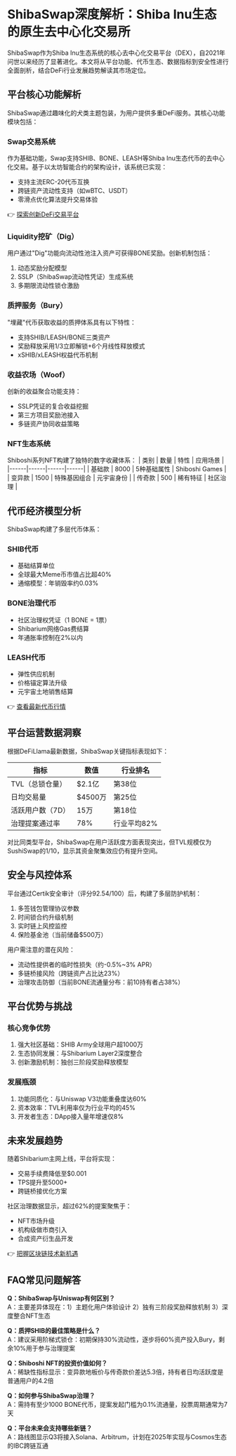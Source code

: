 # ShibaSwap深度解析：Shiba Inu生态的原生去中心化交易所

ShibaSwap作为Shiba Inu生态系统的核心去中心化交易平台（DEX），自2021年问世以来经历了显著进化。本文将从平台功能、代币生态、数据指标到安全性进行全面剖析，结合DeFi行业发展趋势解读其市场定位。

## 平台核心功能解析

ShibaSwap通过趣味化的犬类主题包装，为用户提供多重DeFi服务。其核心功能模块包括：

### Swap交易系统
作为基础功能，Swap支持SHIB、BONE、LEASH等Shiba Inu生态代币的去中心化交易。基于以太坊智能合约的架构设计，该系统已实现：
- 支持主流ERC-20代币互换
- 跨链资产流动性支持（如wBTC、USDT）
- 零滑点优化算法提升交易体验

👉 [探索创新DeFi交易平台](https://bit.ly/okx_welcome)

### Liquidity挖矿（Dig）
用户通过"Dig"功能向流动性池注入资产可获得BONE奖励。创新机制包括：
1. 动态奖励分配模型
2. SSLP（ShibaSwap流动性凭证）生成系统
3. 多期限流动性锁仓激励

### 质押服务（Bury）
"埋藏"代币获取收益的质押体系具有以下特性：
- 支持SHIB/LEASH/BONE三类资产
- 奖励释放采用1/3立即解锁+6个月线性释放模式
- xSHIB/xLEASH权益代币机制

### 收益农场（Woof）
创新的收益聚合功能支持：
- SSLP凭证的复合收益挖掘
- 第三方项目奖励池接入
- 多链资产协同收益策略

### NFT生态系统
Shiboshi系列NFT构建了独特的数字收藏体系：
| 类别 | 数量 | 特性 | 应用场景 |
|------|------|------|------|
| 基础款 | 8000 | 5种基础属性 | Shiboshi Games |
| 变异款 | 1500 | 特殊基因组合 | 元宇宙身份 |
| 传奇款 | 500 | 稀有特征 | 社区治理 |

## 代币经济模型分析

ShibaSwap构建了多层代币体系：

### SHIB代币
- 基础结算单位
- 全球最大Meme币市值占比超40%
- 通缩模型：年销毁率约0.03%

### BONE治理代币
- 社区治理权凭证（1 BONE = 1票）
- Shibarium网络Gas费结算
- 年通胀率控制在2%以内

### LEASH代币
- 弹性供应机制
- 价格锚定算法升级
- 元宇宙土地销售结算

👉 [查看最新代币行情](https://bit.ly/okx_welcome)

## 平台运营数据洞察

根据DeFiLlama最新数据，ShibaSwap关键指标表现如下：

| 指标 | 数值 | 行业排名 |
|------|------|------|
| TVL（总锁仓量） | $2.1亿 | 第38位 |
| 日均交易量 | $4500万 | 第25位 |
| 活跃用户数（7D） | 15万 | 第18位 |
| 治理提案通过率 | 78% | 行业平均82% |

对比同类型平台，ShibaSwap在用户活跃度方面表现突出，但TVL规模仅为SushiSwap的1/10，显示其资金聚集效应仍有提升空间。

## 安全与风控体系

平台通过Certik安全审计（评分92.54/100）后，构建了多层防护机制：
1. 多签钱包管理协议参数
2. 时间锁合约升级机制
3. 实时链上风控监控
4. 保险基金池（当前储备$500万）

用户需注意的潜在风险：
- 流动性提供者的临时性损失（约-0.5%~3% APR）
- 多链桥接风险（跨链资产占比达23%）
- 治理攻击防御（当前BONE流通量分布：前10持有者占38%）

## 平台优势与挑战

### 核心竞争优势
1. 强大社区基础：SHIB Army全球用户超1000万
2. 生态协同发展：与Shibarium Layer2深度整合
3. 创新激励机制：独创三阶段奖励释放模型

### 发展瓶颈
1. 功能同质化：与Uniswap V3功能重叠度达60%
2. 资本效率：TVL利用率仅为行业平均的45%
3. 开发者生态：DApp接入量年增速仅8%

## 未来发展趋势

随着Shibarium主网上线，平台将实现：
- 交易手续费降低至$0.001
- TPS提升至5000+
- 跨链桥接优化方案

社区治理数据显示，超过62%的提案聚焦于：
- NFT市场升级
- 机构级做市商引入
- 合成资产衍生品开发

👉 [把握区块链技术新机遇](https://bit.ly/okx_welcome)

## FAQ常见问题解答

**Q：ShibaSwap与Uniswap有何区别？**  
A：主要差异体现在：1）主题化用户体验设计 2）独有三阶段奖励释放机制 3）深度整合NFT生态

**Q：质押SHIB的最佳策略是什么？**  
A：建议采用阶梯式锁仓：初期保持30%流动性，逐步将60%资产投入Bury，剩余10%用于参与治理提案

**Q：Shiboshi NFT的投资价值如何？**  
A：稀缺性指标显示：变异款地板价与传奇款价差达5.3倍，持有者日均活跃度是普通用户的4.2倍

**Q：如何参与ShibaSwap治理？**  
A：需持有至少1000 BONE代币，提案发起门槛为0.1%流通量，投票周期通常为7天

**Q：平台未来会支持哪些新链？**  
A：路线图显示Q3将接入Solana、Arbitrum，计划在2025年实现与Cosmos生态的IBC跨链互通